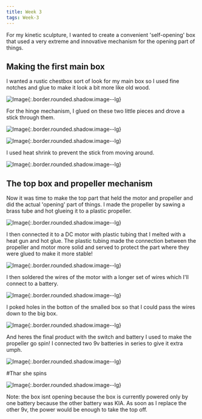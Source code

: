 ```yaml
---
title: Week 3
tags: Week-3
---
```


For my kinetic sculpture, I wanted to create a convenient 'self-opening' box that used a very extreme and innovative mechanism for the opening part of things.



## Making the first main box
I wanted a rustic chestbox sort of look for my main box so I used fine notches and glue to make it look a bit more like old wood.

![Image](https://i.imgur.com/pjXZu0V.jpg){:.border.rounded.shadow.image--lg}

For the hinge mechanism, I glued on these two little pieces and drove a stick through them.

![Image](https://i.imgur.com/BuPF5eq.jpg){:.border.rounded.shadow.image--lg}


![Image](https://i.imgur.com/5IZEq5Q.jpg){:.border.rounded.shadow.image--lg}

I used heat shrink to prevent the stick from moving around.

![Image](https://thumbs.gfycat.com/EachImpishAcouchi-size_restricted.gif){:.border.rounded.shadow.image--lg}

## The top box and propeller mechanism

Now it was time to make the top part that held the motor and propeller and did the actual 'opening' part of things. I made the propeller by sawing a brass tube and hot glueing it to a plastic propeller.

![Image](https://i.imgur.com/wAL8GiJ.jpg){:.border.rounded.shadow.image--lg}

I then connected it to a DC motor with plastic tubing that I melted with a heat gun and hot glue. The plastic tubing made the connection between the propeller and motor more solid and served to protect the part where they were glued to make it more stable!

![Image](https://i.imgur.com/g7YL1a4.jpg){:.border.rounded.shadow.image--lg}

I then soldered the wires of the motor with a longer set of wires which I'll connect to a battery.

![Image](https://i.imgur.com/6Q3cWst.jpg){:.border.rounded.shadow.image--lg}

I poked holes in the botton of the smalled box so that I could pass the wires down to the big box.


![Image](https://i.imgur.com/UWf3pFP.jpg){:.border.rounded.shadow.image--lg}

And heres the final product with the switch and battery I used to make the propeller go spin! I connected two 9v batteries in series to give it extra umph.

![Image](https://i.imgur.com/PeErqtH.jpg){:.border.rounded.shadow.image--lg}

#Thar she spins

![Image](https://thumbs.gfycat.com/WeepyYawningBabirusa-size_restricted.gif){:.border.rounded.shadow.image--lg}

Note: the box isnt opening because the box is currently powered only by one battery because the other battery was KIA. As soon as I replace the other 9v, the power would be enough to take the top off.



<!--more-->
